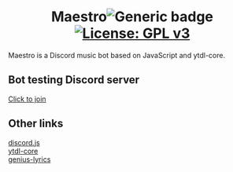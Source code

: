 <div align="center">
  
# Maestro![Generic badge](https://img.shields.io/badge/Version-0.4.9-brightgreen.svg)[![License: GPL v3](https://img.shields.io/badge/License-GPLv3-blue.svg)](https://www.gnu.org/licenses/gpl-3.0)
</div>
Maestro is a Discord music bot based on JavaScript and ytdl-core.

## Bot testing Discord server
[Click to join](https://discord.gg/t2sRz6T "Bot testing Discord server")

## Other links
[discord.js](https://discord.js.org/#/ "discord.js")\
[ytdl-core](https://github.com/fent/node-ytdl-core "ytdl-core")\
[genius-lyrics](https://github.com/zyrouge/genius-lyrics "genius-lyrics npm module")

